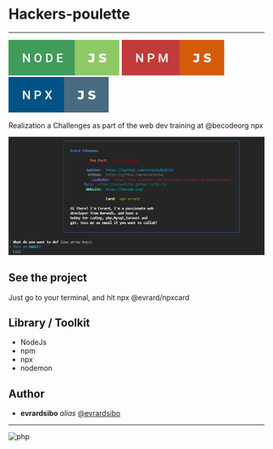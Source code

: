 # Hackers-poulette
<hr>

![Preview](node-js.svg)
![Preview](npm-js.svg)
![Preview](npx-js.svg)

Realization a Challenges as part of the web dev training at @becodeorg npx

![Preview](npx.PNG)

## See the project

Just go to your terminal, and hit npx @evrard/npxcard

## Library / Toolkit
* NodeJs
* npm
* npx
* nodemon


## Author

* **evrardsibo** _alias_ [@evrardsibo](https://github.com/evrardsibo)


<hr>

![php](https://media.giphy.com/media/fYk85LpbDZb1PBtBxx/giphy.gif)